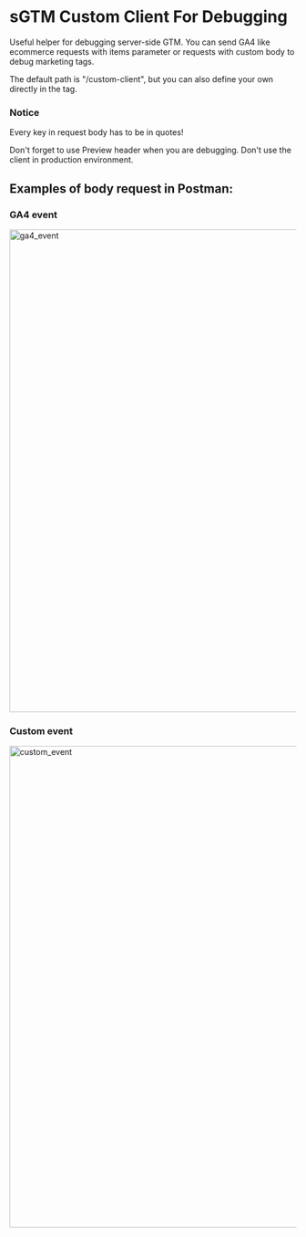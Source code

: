 # sGTM Custom Client For Debugging 

Useful helper for debugging server-side GTM. You can send GA4 like ecommerce requests with items parameter or requests with custom body to debug marketing tags.

The default path is "/custom-client", but you can also define your own directly in the tag.

### Notice
Every key in request body has to be in quotes! 

Don't forget to use Preview header when you are debugging. Don't use the client in production environment.  


## Examples of body request in Postman:

### GA4 event

<img width="846" alt="ga4_event" src="https://github.com/Dase-Analytics/gtm-templates/assets/92515279/0a775332-1cfb-4ccb-b722-85b7521894cb">


### Custom event

<img width="844" alt="custom_event" src="https://github.com/Dase-Analytics/gtm-templates/assets/92515279/4f3cbb61-aae9-4202-9591-bfe2d02cf7ed">